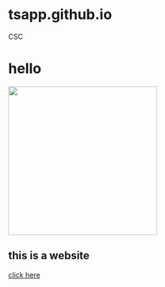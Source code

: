 # tsapp.github.io
CSC
<html>
<title> Programming is fun</title>
<body>
<h1>hello</h1>
<img src = "python3.png" width="300" height="300">
<h2> this is a website</h2>
<a href=“cscf1.html"> click here </a>
</body>
</html>
